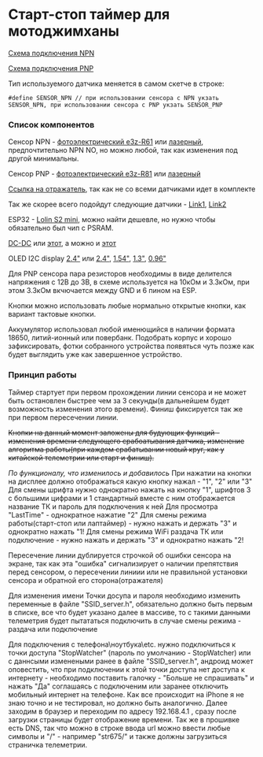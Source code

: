 # Старт-стоп таймер для мотоджимханы
[Схема подключения NPN](https://github.com/VeZhD/sw-telemetry/blob/7f64bcfa51613b42df29e8827b83ce04b0554e23/sw_server_oled-128x64/sw_server_oled-128x64_NPN-NO_connection%20scheme.png)

[Схема подключения PNP](https://github.com/VeZhD/sw-telemetry/blob/7f64bcfa51613b42df29e8827b83ce04b0554e23/sw_server_oled-128x64/sw_server_oled-128x64_PNP-NO_connection%20scheme.png)

Тип используемого датчика меняется в самом скетче в строке:

`#define SENSOR_NPN // при использовании сенсора с NPN укзать SENSOR_NPN, при использовании сенсора с PNP укзать SENSOR_PNP`

### Список компонентов

Сенсор NPN - [фотоэлектрический e3z-R61](https://aliexpress.ru/item/1005005223667588.html?sku_id=12000035829027950) или [лазерный](https://aliexpress.ru/item/1005002273898725.html?spm=a2g2w.orderdetail.0.0.18424aa6WVS9s4&sku_id=12000019867321862), предпочтительно NPN NO, но можно любой, так как изменения под другой минимальны.

Сенсор PNP - [фотоэлектрический e3z-R81](https://aliexpress.ru/item/1005005223667588.html?sku_id=12000035829027951) или [лазерный](https://aliexpress.ru/item/1005002273898725.html?sku_id=12000019867321864)

[Ссылка на отражатель](https://aliexpress.ru/item/1005005658259272.html), так как не со всеми датчиками идет в комплекте

Так же скорее всего подойдут следующие датчики - [Link1](https://aliexpress.ru/item/1005004251139454.html?sku_id=12000028524452661), [Link2](https://aliexpress.ru/item/1005005325512127.html?sku_id=12000032633027413)

ESP32 - [Lolin S2 mini](https://aliexpress.ru/item/1005003145192016.html?sku_id=12000024338777694), можно найти дешевле, но нужно чтобы обязательно был чип с PSRAM.

[DC-DC]([https://aliexpress.ru/item/1005002525645136.html](https://aliexpress.ru/item/1005001578810552.html?sku_id=12000016666979656)) или [этот](https://aliexpress.ru/item/10000000656280.html?sku_id=20000000002551824), а можно и  [этот](https://aliexpress.ru/item/1005003249843639.html?sku_id=12000024854854504)

OLED I2C display [2.4"](https://aliexpress.ru/item/1005005867315821.html?sku_id=12000034633566861) или [2.4"](https://aliexpress.ru/item/1005001565591155.html), [1.54"](https://aliexpress.ru/item/1005005317314760.html?sku_id=12000032606581542), [1.3"](https://aliexpress.ru/item/1005005438758215.html?sku_id=12000033085858096), [0.96"](https://aliexpress.ru/item/1005001603008505.html?sku_id=12000016754783852)

Для PNP сенсора пара резисторов необходимы в виде делителся напряжения с 12В до 3В, в схеме используется на 10кОм и 3.3кОм, при этом 3.3кОм вкчючается между GND и 6 пином на ESP.

Кнопки можно использовать любые нормально открытые кнопки, как вариант тактовые кнопки.

Аккумулятор использовал любой именющийся в наличии формата 18650, литий-ионный или повербанк.
Подобрать корпус и хорошо зафиксировать, фотки собранного устройства появяться чуть позже как будет выглядить уже как завершенное устройство.

### Принцип работы

Таймер стартует при первом прохождении линии сенсора и не может быть остановлен быстрее чем за 3 секунды(в дальнейшем будет возможность изменения этого времени). Финиш фиксируется так же при первом пересечении линии.

~~Кнопки на данный момент заложены для будующих функций - изменения времени следующего срабоатывания датчика, изменение алгоритма работы(при каждом срабатывании новый круг, как у китайской телеметрии или старт и финиш).~~

*По функционалу, что изменилось и добавилось*
При нажатии на кнопки на дисплее должно отображаться какую кнопку нажал - "1", "2" или "3"
Для смены шрифта нужно однократно нажать на кнопку "1", шрифтов 3 с большими цифрами и 1 стандартный вместе с ним отображается название ТК и пароль для подключения к ней
Для просмотра "LastTime" - однократное нажатие "2"
Для смены режима работы(старт-стоп или лаптаймер) - нужно нажать и держать "3" и однократно нажать "1!
Для смены режима WiFi раздача ТК или подключение - нужно нажать и держать "3" и однократно нажать "2!

Пересечение линии дублируется строчкой об ошибки сенсора на экране, так как эта "ошибка" сигнализирует о наличии препятствия перед сенсором, о пересечении линиии или не правильной установки сенсора и обратной его сторона(отражателя)

Для изменения имени Точки досупа и пароля необходимо изменить переменные в файле "SSID_server.h", обязательно должно быть первым в списке, все что будет указано далее в массиве, то с такими данными телеметрия будет пытататься подключить в случае смены режима - раздача или подключение  

Для подключения с телефона\ноутбука\etc. нужно подключиться к точки доступа "StopWatcher" (пароль по умолчанию - StopWatcher) или с даннсыми изменеными ранее в файле "SSID_server.h", андроид может оповестить, что при подключении к этой точки доступа нет доступа к интернету - необходимо поставить галочку - "Больше не спрашивать" и нажать "Да" соглашаясь с подключеним или заранее отключить мобильный интернет на телефоне. Как все происходит на iPhone я не знаю точно и не тестировал, но должно быть аналогично. Далее заходим в браузер и переходим по адресу 192.168.4.1 , сразу после загрузки страницы будет отображение времени. Так же в прошивке есть DNS, так что можно в строке ввода url можно ввести любые символы и "/" - например "str675/" и также должны загрузиться страничка телеметрии.
